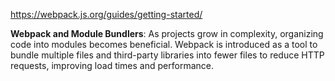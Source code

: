 
https://webpack.js.org/guides/getting-started/

**Webpack and Module Bundlers**: As projects grow in complexity, organizing code into modules becomes beneficial. Webpack is introduced as a tool to bundle multiple files and third-party libraries into fewer files to reduce HTTP requests, improving load times and performance. 